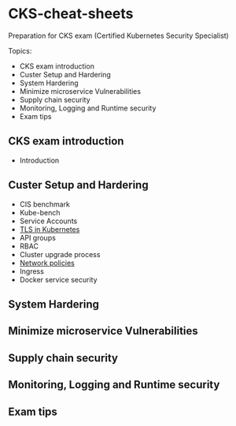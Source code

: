 # CKS-cheat-sheets
Preparation for CKS exam (Certified Kubernetes Security Specialist)

Topics:

* CKS exam introduction
* Custer Setup and Hardering
* System Hardering
* Minimize microservice Vulnerabilities
* Supply chain security
* Monitoring, Logging and Runtime security
* Exam tips

## CKS exam introduction

 - Introduction

## Custer Setup and Hardering

 - CIS benchmark
 - Kube-bench
 - Service Accounts
 - [TLS in Kubernetes](TLS.md)
 - API groups
 - RBAC
 - Cluster upgrade process
 - [Network policies](NetwokPolicy.md)
 - Ingress
 - Docker service security 

## System Hardering

## Minimize microservice Vulnerabilities

## Supply chain security

## Monitoring, Logging and Runtime security

## Exam tips




